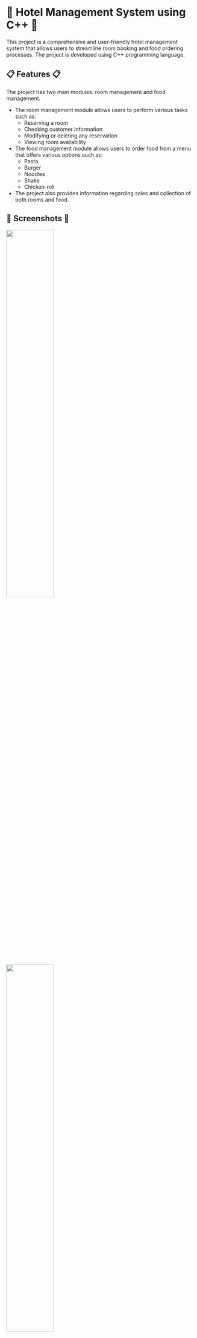 # 🏨 Hotel Management System using C++ 🏨
This project is a comprehensive and user-friendly hotel management system that allows users to streamline room booking and food ordering processes. The project is developed using C++ programming language.

## 📋 Features 📋
The project has two main modules: room management and food management.

* The room management module allows users to perform various tasks such as:
  * Reserving a room
  * Checking customer information
  * Modifying or deleting any reservation
  * Viewing room availability
* The food management module allows users to order food from a menu that offers various options such as:
  * Pasta
  * Burger
  * Noodles
  * Shake
  * Chicken-roll
* The project also provides information regarding sales and collection of both rooms and food.

## 📸 Screenshots 📸
<img src="https://user-images.githubusercontent.com/71898557/232785827-687c7900-7ec0-4ceb-ba03-ace904907260.png" width="50%">
<img src="https://user-images.githubusercontent.com/71898557/232785899-9008a7f0-b2ad-4464-89f5-58cb371f033c.png" width="50%">
<img src="https://user-images.githubusercontent.com/71898557/232785947-511a69a3-6500-46fa-8bb6-ef140a69554a.png" width="50%">
<img src="https://user-images.githubusercontent.com/71898557/232786012-ff99004a-bcf4-41a2-9c21-82d425d8b631.png" width="50%">

## 💻 Technologies 💻
The project uses classes and file handling concepts to store and manipulate the data of customers, rooms, and food. The project also implements user-friendly menus and interfaces to improve the user experience. The project validates the user input and displays appropriate messages for errors or successful operations.

## 🚀 How to run 🚀
The project can be compiled and executed using any C++ compiler such as g++ or Visual Studio.

To compile the project using g++, run the following command in the terminal:

`g++ hotel.cpp -o hotel`

To run the project, run the following command in the terminal:

`./hotel`

## 📄 License 📄
This project is licensed under the MIT License - see the [LICENSE](https://github.com/imhimanshusoni/Hotel-Management-Project-in-CPP/blob/main/README.md) file for details.


## 🤝 Contributing 🤝
If you want to contribute to this project, feel free to fork it and submit a pull request. Any feedback or suggestions are welcome.
